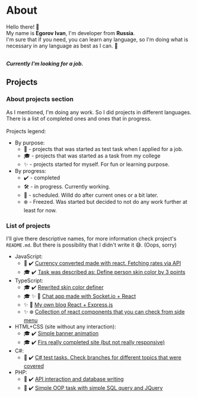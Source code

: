# About

Hello there! 👋 <br>
My name is **Egorov Ivan**, I'm developer from **Russia**. <br>
I'm sure that if you need, you can learn any language, so I'm doing what is necessary in any language as best as I can. 💪 <br>
<br>

**_Currently I'm looking for a job._**

## Projects

### About projects section
As I mentioned, I'm doing any work. So I did projects in different languages. There is a list of completed ones and ones that in progress. <br>
<br>
Projects legend:
- By purpose:
  - 💼 - projects that was started as test task when I applied for a job.
  - 🎓 - projects that was started as a task from my college
  - ✨ - projects started for myself. For fun or learning purpose.
- By progress:
  - ✔️ - completed
  - 🛠️ - in progress. Currently working.
  - 📆 - scheduled. Willd do after current ones or a bit later.
  - ❄️ - Freezed. Was started but decided to not do any work further at least for now.

### List of projects
I'll give there descriptive names, for more information check project's `README.md`. But there is possibility that I didn't write it 😅. (Oops, sorry)
- JavaScript:
  - 💼 ✔️ [Currency converted made with react. Fetching rates via API](https://github.com/Leniorko/digital-design-html-css)
  - 🎓 ✔️ [Task was described as: Define person skin color by 3 points](https://github.com/Leniorko/college-color-picker)
- TypeScript:
  -  🎓 ✔️ [Rewrited skin color definer](https://github.com/Leniorko/college-color-picker-react)
  -  🎓 ✨ 📆 [Chat app made with Socket.io + React](https://github.com/Leniorko/chatting-app)
  -  ✨ 📆 [My own blog React + Express.js](https://github.com/Leniorko/blogging)
  -  ✨ ❄️ [Collection of react components that you can check from side menu](https://github.com/Leniorko/doing-components)
- HTML+CSS (site without any interaction): 
  - 🎓 ✔️ [Simple banner animation](https://github.com/Leniorko/college-banner-animation)
  - 🎓 ✔️ [Firs really completed site (but not really responsive)](https://github.com/Leniorko/verstka-mark)
- C#:
  - 💼 ✔️ [C# test tasks. Check branches for different topics that were covered](https://github.com/Leniorko/digital-design-c-sharp)
- PHP: 
  - 💼 ✔️ [API interaction and database writing](https://github.com/Leniorko/php-junior-test)
  - 💼 ✔️ [Simple OOP task with simple SQL query and JQuery](https://github.com/Leniorko/php-oop-junior-test)
